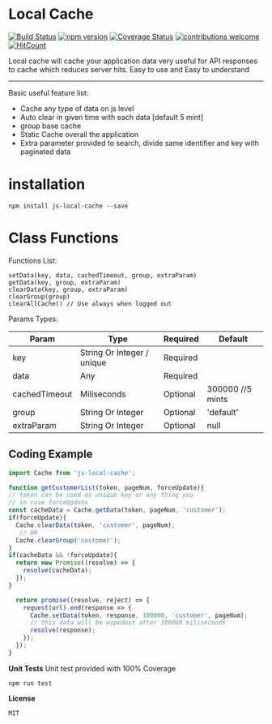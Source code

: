 Local Cache
===================
[![Build Status](https://travis-ci.org/adeelakram696/local-cache.svg?branch=master)](https://travis-ci.org/adeelakram696/local-cache)
[![npm version](https://badge.fury.io/js/js-local-cache.svg)](https://badge.fury.io/js/js-local-cache)
[![Coverage Status](https://coveralls.io/repos/github/adeelakram696/local-cache/badge.svg?branch=master)](https://coveralls.io/github/adeelakram696/local-cache?branch=master)
[![contributions welcome](https://img.shields.io/badge/contributions-welcome-brightgreen.svg?style=flat)](https://github.com/dwyl/esta/issues)
[![HitCount](http://hits.dwyl.io/adeelakram696/local-cache.svg)](http://hits.dwyl.io/adeelakram696/local-cache)

Local cache will cache your application data very useful for API responses to cache which reduces server hits. Easy to use and Easy to understand

----------
Basic useful feature list:

 * Cache any type of data on js level
 * Auto clear in given time with each data [default 5 mint]
 * group base cache
 * Static Cache overall the application
 * Extra parameter provided to search, divide same identifier and key with paginated data

installation
===================

    npm install js-local-cache --save

Class Functions
===================
Functions List:

    setData(key, data, cachedTimeout, group, extraParam)
    getData(key, group, extraParam)
    clearData(key, group, extraParam)
    clearGroup(group)
    clearAllCache() // Use always when logged out

Params Types:

| Param     | Type | Required   | Default   |
| ------- | ---- | --- | --- |
| key | String Or Integer / unique | Required|     |
| data | Any | Required |     |
| cachedTimeout | Miliseconds | Optional |  300000 //5 mints   |
| group | String Or Integer | Optional| 'default'    |
| extraParam | String Or Integer |   Optional   | null|



Coding Example
-------------
```javascript
import Cache from 'js-local-cache';

function getCustomerList(token, pageNum, forceUpdate){
// token can be used as unique key or any thing you
// in case forceUpdate
const cacheData = Cache.getData(token, pageNum, 'customer');
if(forceUpdate){
  Cache.clearData(token, 'customer', pageNum);
   // OR
  Cache.clearGroup('customer');
}
if(cacheData && !forceUpdate){
  return new Promise((resolve) => {
    resolve(cacheData);
  });
}

  return promise((resolve, reject) => {
    request(url).end(response => {
      Cache.setData(token, response, 100000, 'customer', pageNum);
      // this data will be wipedout after 100000 miliseconds
      resolve(response);
    });
  });
}
```
**Unit Tests**
Unit test provided with 100% Coverage

    npm run test

**License**

    MIT

